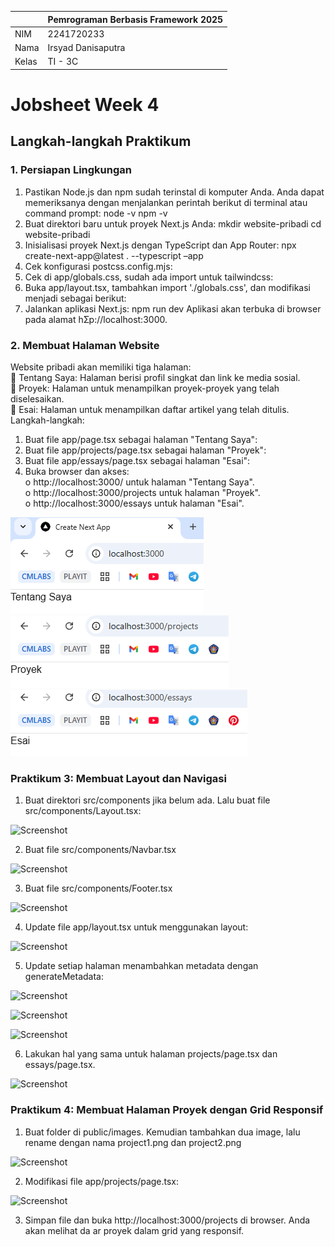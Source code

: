 |       | Pemrograman Berbasis Framework 2025 |
| ----- | ----------------------------------- |
| NIM   | 2241720233                          |
| Nama  | Irsyad Danisaputra                  |
| Kelas | TI - 3C                             |

# Jobsheet Week 4

## Langkah-langkah Praktikum

### 1. Persiapan Lingkungan

1. Pastikan Node.js dan npm sudah terinstal di komputer Anda. Anda dapat memeriksanya dengan
   menjalankan perintah berikut di terminal atau command prompt:
   node -v
   npm -v
2. Buat direktori baru untuk proyek Next.js Anda:
   mkdir website-pribadi
   cd website-pribadi
3. Inisialisasi proyek Next.js dengan TypeScript dan App Router:
   npx create-next-app@latest . --typescript –app
4. Cek konfigurasi postcss.config.mjs:
5. Cek di app/globals.css, sudah ada import untuk tailwindcss:
6. Buka app/layout.tsx, tambahkan import './globals.css', dan modifikasi menjadi sebagai berikut:
7. Jalankan aplikasi Next.js:
   npm run dev
   Aplikasi akan terbuka di browser pada alamat hƩp://localhost:3000.

### 2. Membuat Halaman Website

Website pribadi akan memiliki tiga halaman:
<br>  Tentang Saya: Halaman berisi profil singkat dan link ke media sosial.
<br>  Proyek: Halaman untuk menampilkan proyek-proyek yang telah diselesaikan.
<br>  Esai: Halaman untuk menampilkan daftar artikel yang telah ditulis.
Langkah-langkah:

1. Buat file app/page.tsx sebagai halaman "Tentang Saya":
2. Buat file app/projects/page.tsx sebagai halaman "Proyek":
3. Buat file app/essays/page.tsx sebagai halaman "Esai":
4. Buka browser dan akses:
   <br> o http://localhost:3000/ untuk halaman "Tentang Saya".
   <br> o http://localhost:3000/projects untuk halaman "Proyek".
   <br> o http://localhost:3000/essays untuk halaman "Esai".

![alt text](image.png)
![alt text](image-1.png)
![alt text](image-2.png)

### Praktikum 3: Membuat Layout dan Navigasi

1. Buat direktori src/components jika belum ada. Lalu buat file src/components/Layout.tsx:

![Screenshot](assets-report/31.png)

2. Buat file src/components/Navbar.tsx

![Screenshot](assets-report/32.png)

3. Buat file src/components/Footer.tsx

![Screenshot](assets-report/33.png)

4. Update file app/layout.tsx untuk menggunakan layout:

![Screenshot](assets-report/34.png)

5. Update setiap halaman menambahkan metadata dengan generateMetadata:

![Screenshot](assets-report/35a.png)

![Screenshot](assets-report/35b.png)

![Screenshot](assets-report/35c.png)

6. Lakukan hal yang sama untuk halaman projects/page.tsx dan essays/page.tsx.

![Screenshot](assets-report/36.png)

### Praktikum 4: Membuat Halaman Proyek dengan Grid Responsif

1. Buat folder di public/images. Kemudian tambahkan dua image, lalu rename dengan nama project1.png dan project2.png

![Screenshot](assets-report/41.png)

2. Modifikasi file app/projects/page.tsx:

![Screenshot](assets-report/42.png)

3. Simpan file dan buka http://localhost:3000/projects di browser. Anda akan melihat da ar proyek dalam grid yang responsif.
